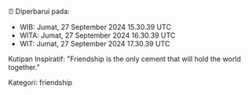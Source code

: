 ⏰ Diperbarui pada:
- WIB: Jumat, 27 September 2024 15.30.39 UTC
- WITA: Jumat, 27 September 2024 16.30.39 UTC
- WIT: Jumat, 27 September 2024 17.30.39 UTC

Kutipan Inspiratif:
"Friendship is the only cement that will hold the world together."


Kategori: friendship

